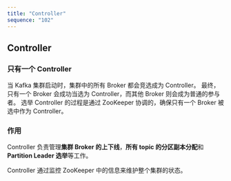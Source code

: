 ```yaml
---
title: "Controller"
sequence: "102"
---
```


## Controller

### 只有一个 Controller

当 Kafka 集群启动时，集群中的所有 Broker 都会竞选成为 Controller。
最终，只有一个 Broker 会成功当选为 Controller，而其他 Broker 则会成为普通的参与者。
选举 Controller 的过程是通过 ZooKeeper 协调的，确保只有一个 Broker 被选中作为 Controller。

### 作用

Controller 负责管理**集群 Broker 的上下线**，**所有 topic 的分区副本分配**和 **Partition Leader 选举**等工作。

Controller 通过监控 ZooKeeper 中的信息来维护整个集群的状态。

